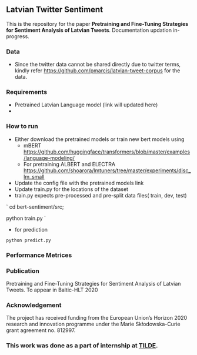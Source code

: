 ## Latvian Twitter Sentiment
This is the repository for the paper **Pretraining and Fine-Tuning Strategies for Sentiment Analysis of Latvian Tweets**. Documentation updation in-progress.

### 

### Data
- Since the twitter data cannot be shared directly due to twitter terms, kindly refer https://github.com/pmarcis/latvian-tweet-corpus for the data.

### Requirements
- Pretrained Latvian Language model (link will updated here)
-  
### How to run
- Either download the pretrained models or train new bert models using 
  - mBERT https://github.com/huggingface/transformers/blob/master/examples/language-modeling/
  - For pretraining ALBERT and ELECTRA https://github.com/shoarora/lmtuners/tree/master/experiments/disc_lm_small
- Update the config file with the pretrained models link 
- Update train.py for the locations of the dataset
- train.py expects pre-processed and pre-split data files( train, dev, test)

`
cd bert-sentiment/src;

python train.py
`
- for prediction

`
python predict.py
`

### Performance Metrices

### Publication
Pretraining and Fine-Tuning Strategies for Sentiment Analysis of Latvian Tweets. To appear in Baltic-HLT 2020

### Acknowledgement
The project has received funding from the European Union’s Horizon 2020 research and innovation programme under the Marie Skłodowska-Curie grant agreement no. 812997.

### This work was done as a part of internship at [TILDE](www.tilde.com).
